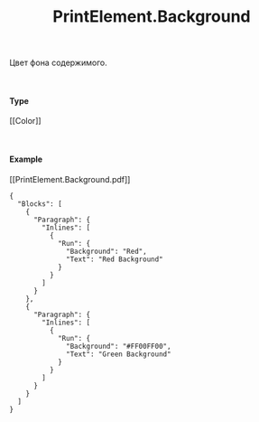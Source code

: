 ﻿---
layout: default
title: PrintElement.Background
position: 4
categories: 
tags: 
---

Цвет фона содержимого.

    

#### Type

[[Color]]

   

#### Example

[[PrintElement.Background.pdf]]  


```
{
  "Blocks": [
    {
      "Paragraph": {
        "Inlines": [
          {
            "Run": {
              "Background": "Red",
              "Text": "Red Background"
            }
          }
        ]
      }
    },
    {
      "Paragraph": {
        "Inlines": [
          {
            "Run": {
              "Background": "#FF00FF00",
              "Text": "Green Background"
            }
          }
        ]
      }
    }
  ]
}
```

  


  


